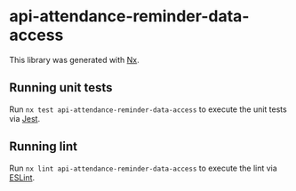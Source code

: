 # api-attendance-reminder-data-access

This library was generated with [Nx](https://nx.dev).

## Running unit tests

Run `nx test api-attendance-reminder-data-access` to execute the unit tests via [Jest](https://jestjs.io).

## Running lint

Run `nx lint api-attendance-reminder-data-access` to execute the lint via [ESLint](https://eslint.org/).
